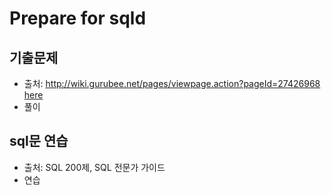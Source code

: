 # Prepare for sqld
## 기출문제
* 출처: http://wiki.gurubee.net/pages/viewpage.action?pageId=27426968 [here](http://wiki.gurubee.net/pages/viewpage.action?pageId=27426968)
* 풀이
## sql문 연습
* 출처: SQL 200제, SQL 전문가 가이드
* 연습
